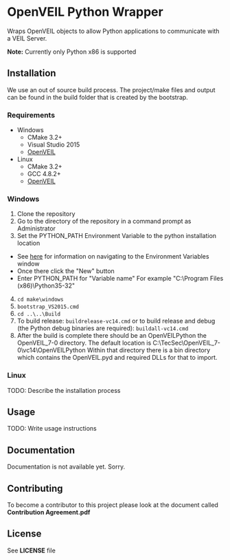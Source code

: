 # OpenVEIL Python Wrapper

Wraps OpenVEIL objects to allow Python applications to communicate with a VEIL Server.

**Note:** Currently only Python x86 is supported

## Installation

We use an out of source build process.  The project/make files and output
can be found in the build folder that is created by the bootstrap.

### Requirements

- Windows
  - CMake 3.2+
  - Visual Studio 2015
  - [OpenVEIL](https://github.com/TecSec/OpenVEIL)
- Linux
  - CMake 3.2+
  - GCC 4.8.2+
  - [OpenVEIL](https://github.com/TecSec/OpenVEIL)

### Windows

1. Clone the repository
2. Go to the directory of the repository in a command prompt as Administrator
3. Set the PYTHON_PATH Environment Variable to the python installation location
  - See [here](http://www.computerhope.com/issues/ch000549.htm) for information on navigating
  to the Environment Variables window
  - Once there click the "New" button
  - Enter PYTHON_PATH for "Variable name" For example "C:\Program Files (x86)\Python35-32"
4. `cd make\windows`
5. `bootstrap_VS2015.cmd`
6. `cd ..\..\Build`
7. To build release: `buildrelease-vc14.cmd` or to build release and debug (the Python debug binaries are required):  `buildall-vc14.cmd`
8. After the build is complete there should be an OpenVEILPython the OpenVEIL_7-0 directory. The default location is C:\TecSec\OpenVEIL_7-0\vc14\OpenVEILPython 
Within that directory there is a bin directory which contains the OpenVEIL.pyd and required DLLs for that to import.

### Linux

TODO: Describe the installation process

## Usage

TODO: Write usage instructions

## Documentation

Documentation is not available yet.  Sorry.

## Contributing

To become a contributor to this project please look at the document called
**Contribution Agreement.pdf**

## License

See **LICENSE** file
